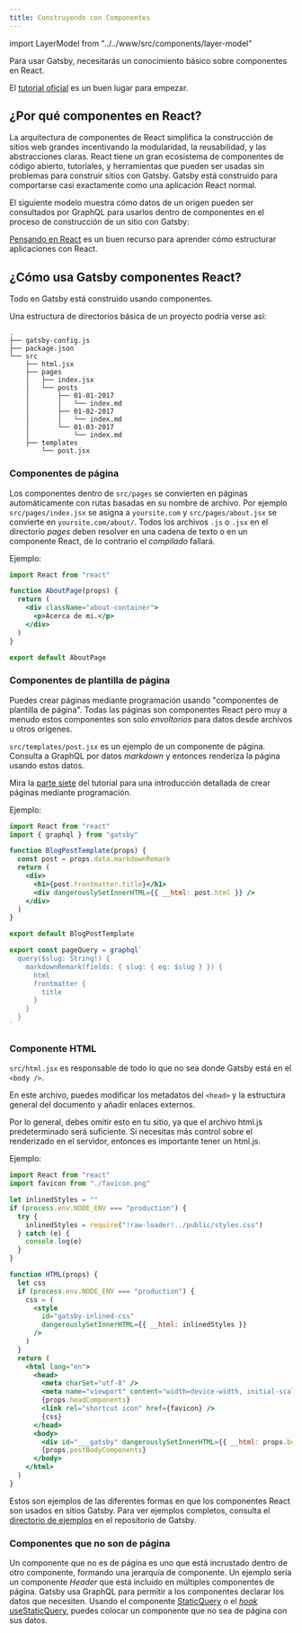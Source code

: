 ```yaml
---
title: Construyendo con Componentes
---
```


import LayerModel from "../../www/src/components/layer-model"

Para usar Gatsby, necesitarás un conocimiento básico sobre componentes en React.

El [tutorial oficial](https://reactjs.org/tutorial/tutorial.html)
es un buen lugar para empezar.

## ¿Por qué componentes en React?

La arquitectura de componentes de React simplifica la construcción de sitios web grandes incentivando la
modularidad, la reusabilidad, y las abstracciones claras. React tiene un gran ecosistema de
componentes de código abierto, tutoriales, y herramientas que pueden ser usadas sin problemas para
construir sitios con Gatsby. Gatsby está construido para comportarse casi exactamente como una
aplicación React normal.

El siguiente modelo muestra cómo datos de un origen pueden ser consultados por GraphQL para usarlos dentro de componentes en el proceso de construcción de un sitio con Gatsby:

<LayerModel initialLayer="View" />

[Pensando en React](https://facebook.github.io/react/docs/thinking-in-react.html)
es un buen recurso para aprender cómo estructurar aplicaciones con React.

## ¿Cómo usa Gatsby componentes React?

Todo en Gatsby está construido usando componentes.

Una estructura de directorios básica de un proyecto podría verse así:

```text
.
├── gatsby-config.js
├── package.json
└── src
    ├── html.jsx
    ├── pages
    │   ├── index.jsx
    │   └── posts
    │       ├── 01-01-2017
    │       │   └── index.md
    │       ├── 01-02-2017
    │       │   └── index.md
    │       └── 01-03-2017
    │           └── index.md
    ├── templates
        └── post.jsx
```

### Componentes de página

Los componentes dentro de `src/pages` se convierten en páginas automáticamente con rutas basadas en
su nombre de archivo. Por ejemplo `src/pages/index.jsx` se asigna a `yoursite.com`
y `src/pages/about.jsx` se convierte en `yoursite.com/about/`. Todos los archivos `.js` o `.jsx`
en el directorio _pages_ deben resolver en una cadena de texto o en un componente React,
de lo contrario el _compilado_ fallará.

Ejemplo:

```jsx:title=src/pages/about.jsx
import React from "react"

function AboutPage(props) {
  return (
    <div className="about-container">
      <p>Acerca de mi.</p>
    </div>
  )
}

export default AboutPage
```

### Componentes de plantilla de página

Puedes crear páginas mediante programación usando "componentes de plantilla de página". Todas
las páginas son componentes React pero muy a menudo estos componentes son solo _envoltorios_ para datos desde archivos u otros orígenes.

`src/templates/post.jsx` es un ejemplo de un componente de página. Consulta a GraphQL
por datos _markdown_ y entonces renderiza la página usando estos datos.

Mira la [parte siete](/tutorial/part-seven/) del tutorial para una introducción
detallada de crear páginas mediante programación.

Ejemplo:

```jsx:title=src/templates/post.jsx
import React from "react"
import { graphql } from "gatsby"

function BlogPostTemplate(props) {
  const post = props.data.markdownRemark
  return (
    <div>
      <h1>{post.frontmatter.title}</h1>
      <div dangerouslySetInnerHTML={{ __html: post.html }} />
    </div>
  )
}

export default BlogPostTemplate

export const pageQuery = graphql`
  query($slug: String!) {
    markdownRemark(fields: { slug: { eq: $slug } }) {
      html
      frontmatter {
        title
      }
    }
  }
`
```

### Componente HTML

`src/html.jsx` es responsable de todo lo que no sea donde Gatsby está en 
el `<body />`.

En este archivo, puedes modificar los metadatos del `<head>` y la estructura general del
documento y añadir enlaces externos.

Por lo general, debes omitir esto en tu sitio, ya que el archivo html.js predeterminado será
suficiente. Si necesitas más control sobre el renderizado en el servidor, entonces es importante
tener un html.js.

Ejemplo:

```jsx:title=src/html.jsx
import React from "react"
import favicon from "./favicon.png"

let inlinedStyles = ""
if (process.env.NODE_ENV === "production") {
  try {
    inlinedStyles = require("!raw-loader!../public/styles.css")
  } catch (e) {
    console.log(e)
  }
}

function HTML(props) {
  let css
  if (process.env.NODE_ENV === "production") {
    css = (
      <style
        id="gatsby-inlined-css"
        dangerouslySetInnerHTML={{ __html: inlinedStyles }}
      />
    )
  }
  return (
    <html lang="en">
      <head>
        <meta charSet="utf-8" />
        <meta name="viewport" content="width=device-width, initial-scale=1.0" />
        {props.headComponents}
        <link rel="shortcut icon" href={favicon} />
        {css}
      </head>
      <body>
        <div id="___gatsby" dangerouslySetInnerHTML={{ __html: props.body }} />
        {props.postBodyComponents}
      </body>
    </html>
  )
}
```

Estos son ejemplos de las diferentes formas en que los componentes React son usados en sitios Gatsby.
Para ver ejemplos completos, consulta el
[directorio de ejemplos](https://github.com/gatsbyjs/gatsby/tree/master/examples) en
el repositorio de Gatsby.

### Componentes que no son de página

Un componente que no es de página es uno que está incrustado dentro de otro componente, formando una jerarquía de componente. Un ejemplo sería un componente _Header_ que está incluido en múltiples componentes de página.
Gatsby usa GraphQL para permitir a los componentes declarar los datos que necesiten. Usando el componente [StaticQuery](/docs/static-query/) o el [_hook_ useStaticQuery](/docs/use-static-query/), puedes colocar un componente que no sea de página con sus datos.
